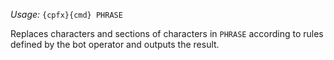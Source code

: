 *Usage:* `{cpfx}{cmd} PHRASE`

Replaces characters and sections of characters in `PHRASE` according to rules defined by the bot operator and outputs the result.
